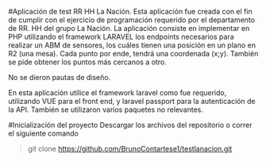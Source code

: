 #Aplicación de test RR HH La Nación.
Esta aplicación fue creada con el fin de cumplir con el ejercicio de programación requerido por el departamento de RR. HH del grupo La Nación. 
La aplicación consiste en implementar en PHP utilizando el framework LARAVEL los endpoints necesarios para realizar un ABM de sensores, los cuáles tienen una posición en un plano en R2 (una mesa). Cada punto por ende, tendrá una coordenada (x;y).
También se pide obtener los puntos más cercanos a otro.

No se dieron pautas de diseño.

En esta aplicación utilice el framework laravel como fue requerido, utilizando VUE para el front end, y laravel passport para la autenticación de la API. También se utilizaron varios paquetes no relevantes.

#Inicialización del proyecto
Descargar los archivos del repositorio o correr el siguiente comando
> git clone https://github.com/BrunoContartese1/testlanacion.git
